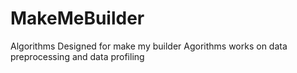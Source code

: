 # MakeMeBuilder
Algorithms Designed for make my builder 
Agorithms works on data preprocessing and data profiling 
